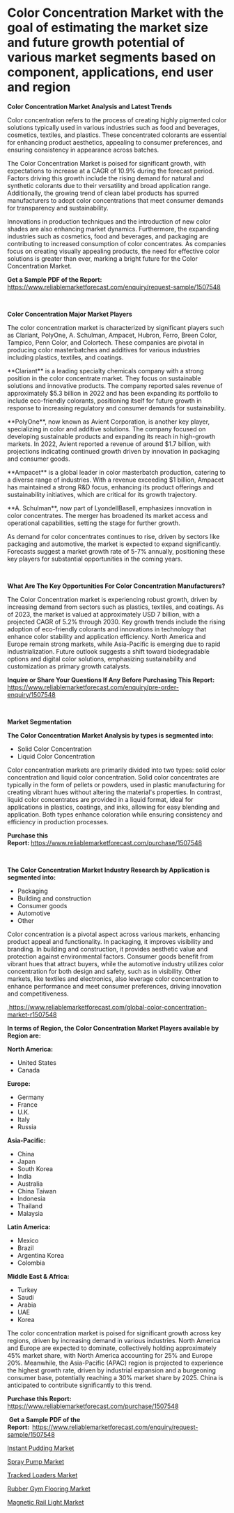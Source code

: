 <p><h1>Color Concentration Market with the goal of estimating the market size and future growth potential of various market segments based on component, applications, end user and region</h1></p><p><strong>Color Concentration Market Analysis and Latest Trends</strong></p>
<p><p>Color concentration refers to the process of creating highly pigmented color solutions typically used in various industries such as food and beverages, cosmetics, textiles, and plastics. These concentrated colorants are essential for enhancing product aesthetics, appealing to consumer preferences, and ensuring consistency in appearance across batches. </p><p>The Color Concentration Market is poised for significant growth, with expectations to increase at a CAGR of 10.9% during the forecast period. Factors driving this growth include the rising demand for natural and synthetic colorants due to their versatility and broad application range. Additionally, the growing trend of clean label products has spurred manufacturers to adopt color concentrations that meet consumer demands for transparency and sustainability. </p><p>Innovations in production techniques and the introduction of new color shades are also enhancing market dynamics. Furthermore, the expanding industries such as cosmetics, food and beverages, and packaging are contributing to increased consumption of color concentrates. As companies focus on creating visually appealing products, the need for effective color solutions is greater than ever, marking a bright future for the Color Concentration Market.</p></p>
<p><strong>Get a Sample PDF of the Report:&nbsp;</strong> <a href="https://www.reliablemarketforecast.com/enquiry/request-sample/1507548">https://www.reliablemarketforecast.com/enquiry/request-sample/1507548</a></p>
<p>&nbsp;</p>
<p><strong>Color Concentration Major Market Players</strong></p>
<p><p>The color concentration market is characterized by significant players such as Clariant, PolyOne, A. Schulman, Ampacet, Hubron, Ferro, Breen Color, Tampico, Penn Color, and Colortech. These companies are pivotal in producing color masterbatches and additives for various industries including plastics, textiles, and coatings.</p><p>**Clariant** is a leading specialty chemicals company with a strong position in the color concentrate market. They focus on sustainable solutions and innovative products. The company reported sales revenue of approximately $5.3 billion in 2022 and has been expanding its portfolio to include eco-friendly colorants, positioning itself for future growth in response to increasing regulatory and consumer demands for sustainability.</p><p>**PolyOne**, now known as Avient Corporation, is another key player, specializing in color and additive solutions. The company focused on developing sustainable products and expanding its reach in high-growth markets. In 2022, Avient reported a revenue of around $1.7 billion, with projections indicating continued growth driven by innovation in packaging and consumer goods.</p><p>**Ampacet** is a global leader in color masterbatch production, catering to a diverse range of industries. With a revenue exceeding $1 billion, Ampacet has maintained a strong R&D focus, enhancing its product offerings and sustainability initiatives, which are critical for its growth trajectory.</p><p>**A. Schulman**, now part of LyondellBasell, emphasizes innovation in color concentrates. The merger has broadened its market access and operational capabilities, setting the stage for further growth.</p><p>As demand for color concentrates continues to rise, driven by sectors like packaging and automotive, the market is expected to expand significantly. Forecasts suggest a market growth rate of 5-7% annually, positioning these key players for substantial opportunities in the coming years.</p></p>
<p>&nbsp;</p>
<p><strong>What Are The Key Opportunities For Color Concentration Manufacturers?</strong></p>
<p><p>The Color Concentration market is experiencing robust growth, driven by increasing demand from sectors such as plastics, textiles, and coatings. As of 2023, the market is valued at approximately USD 7 billion, with a projected CAGR of 5.2% through 2030. Key growth trends include the rising adoption of eco-friendly colorants and innovations in technology that enhance color stability and application efficiency. North America and Europe remain strong markets, while Asia-Pacific is emerging due to rapid industrialization. Future outlook suggests a shift toward biodegradable options and digital color solutions, emphasizing sustainability and customization as primary growth catalysts.</p></p>
<p><strong>Inquire or Share Your Questions If Any Before Purchasing This Report:</strong> <a href="https://www.reliablemarketforecast.com/enquiry/pre-order-enquiry/1507548">https://www.reliablemarketforecast.com/enquiry/pre-order-enquiry/1507548</a></p>
<p>&nbsp;</p>
<p><strong>Market Segmentation</strong></p>
<p><strong>The Color Concentration Market Analysis by types is segmented into:</strong></p>
<p><ul><li>Solid Color Concentration</li><li>Liquid Color Concentration</li></ul></p>
<p><p>Color concentration markets are primarily divided into two types: solid color concentration and liquid color concentration. Solid color concentrates are typically in the form of pellets or powders, used in plastic manufacturing for creating vibrant hues without altering the material's properties. In contrast, liquid color concentrates are provided in a liquid format, ideal for applications in plastics, coatings, and inks, allowing for easy blending and application. Both types enhance coloration while ensuring consistency and efficiency in production processes.</p></p>
<p><strong>Purchase this Report:&nbsp;</strong><a href="https://www.reliablemarketforecast.com/purchase/1507548">https://www.reliablemarketforecast.com/purchase/1507548</a></p>
<p>&nbsp;</p>
<p><strong>The Color Concentration Market Industry Research by Application is segmented into:</strong></p>
<p><ul><li>Packaging</li><li>Building and construction</li><li>Consumer goods</li><li>Automotive</li><li>Other</li></ul></p>
<p><p>Color concentration is a pivotal aspect across various markets, enhancing product appeal and functionality. In packaging, it improves visibility and branding. In building and construction, it provides aesthetic value and protection against environmental factors. Consumer goods benefit from vibrant hues that attract buyers, while the automotive industry utilizes color concentration for both design and safety, such as in visibility. Other markets, like textiles and electronics, also leverage color concentration to enhance performance and meet consumer preferences, driving innovation and competitiveness.</p></p>
<p><a href="https://www.reliablemarketforecast.com/global-color-concentration-market-r1507548">&nbsp;https://www.reliablemarketforecast.com/global-color-concentration-market-r1507548</a></p>
<p><strong>In terms of Region, the Color Concentration Market Players available by Region are:</strong></p>
<p>
    <p> <strong> North America: </strong>
        <ul>
            <li>United States</li>
            <li>Canada</li>
        </ul>
        </p> 
    <p> <strong> Europe: </strong>
        <ul>
            <li>Germany</li>
            <li>France</li>
            <li>U.K.</li>
            <li>Italy</li>
            <li>Russia</li>
        </ul>
        </p> 
    <p> <strong> Asia-Pacific: </strong>
        <ul>
            <li>China</li>
            <li>Japan</li>
            <li>South Korea</li>
            <li>India</li>
            <li>Australia</li>
            <li>China Taiwan</li>
            <li>Indonesia</li>
            <li>Thailand</li>
            <li>Malaysia</li>
        </ul>
        </p> 
    <p> <strong> Latin America: </strong>
        <ul>
            <li>Mexico</li>
            <li>Brazil</li>
            <li>Argentina Korea</li>
            <li>Colombia</li>
        </ul>
        </p> 
    <p> <strong> Middle East & Africa: </strong>
        <ul>
            <li>Turkey</li>
            <li>Saudi</li>
            <li>Arabia</li>
            <li>UAE</li>
            <li>Korea</li>
        </ul>
    </p>
    </p>
<p><p>The color concentration market is poised for significant growth across key regions, driven by increasing demand in various industries. North America and Europe are expected to dominate, collectively holding approximately 45% market share, with North America accounting for 25% and Europe 20%. Meanwhile, the Asia-Pacific (APAC) region is projected to experience the highest growth rate, driven by industrial expansion and a burgeoning consumer base, potentially reaching a 30% market share by 2025. China is anticipated to contribute significantly to this trend.</p></p>
<p><strong>Purchase this Report: </strong><a href="https://www.reliablemarketforecast.com/purchase/1507548">https://www.reliablemarketforecast.com/purchase/1507548</a></p>
<p>&nbsp;<strong>Get a Sample PDF of the Report:&nbsp;&nbsp;</strong><a href="https://www.reliablemarketforecast.com/enquiry/request-sample/1507548">https://www.reliablemarketforecast.com/enquiry/request-sample/1507548</a></p>
<p><strong></strong></p>
<p><p><a href="https://medium.com/@daniimatthews/a-comprehensive-look-at-product-type-vanilla-instant-pudding-chocolate-instant-pudding-toffee-487032a8eb08">Instant Pudding Market</a></p><p><a href="https://www.linkedin.com/pulse/spray-pump-market-trends-regional-insights-forecasted-fvzne?trackingId=qku4NZmeScevmp9oznotbg%3D%3D">Spray Pump Market</a></p><p><a href="https://www.linkedin.com/pulse/emerging-market-trends-regional-analysis-tracked-loaders-tuy0e?trackingId=1w7MmlXzQbeRnlU1r84mhA%3D%3D">Tracked Loaders Market</a></p><p><a href="https://issuu.com/reportprime-2/docs/rubber-gym-flooring-market-size-203_37daa77311c58a">Rubber Gym Flooring Market</a></p><p><a href="https://issuu.com/reportprime-2/docs/magnetic-rail-light-market-size-203_05787f4b6cce35">Magnetic Rail Light Market</a></p></p>